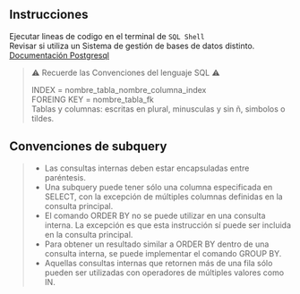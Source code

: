 ## Instrucciones
  
  
Ejecutar lineas de codigo en el terminal de `SQL Shell`  
Revisar si utiliza un Sistema de gestión de bases de datos distinto.  
[Documentación Postgresql](https://www.postgresqltutorial.com/)



> ⚠️ Recuerde las Convenciones del lenguaje SQL ⚠️
>      
> INDEX  = nombre_tabla_nombre_columna_index  
> FOREING KEY = nombre_tabla_fk  
> Tablas y columnas: escritas en plural, minusculas y sin ñ, simbolos o tildes.
> 
## Convenciones de subquery
> * Las consultas internas deben estar encapsuladas entre paréntesis.  
> * Una subquery puede tener sólo una columna especificada en SELECT, con la excepción de múltiples columnas definidas en la consulta principal.  
> * El comando ORDER BY no se puede utilizar en una consulta interna. La excepción es que esta instrucción sí puede ser incluida en la consulta principal.  
> * Para obtener un resultado similar a ORDER BY dentro de una consulta interna, se puede implementar el comando GROUP BY.  
> * Aquellas consultas internas que retornen más de una fila sólo pueden ser utilizadas con operadores de múltiples valores como IN.  
> 
